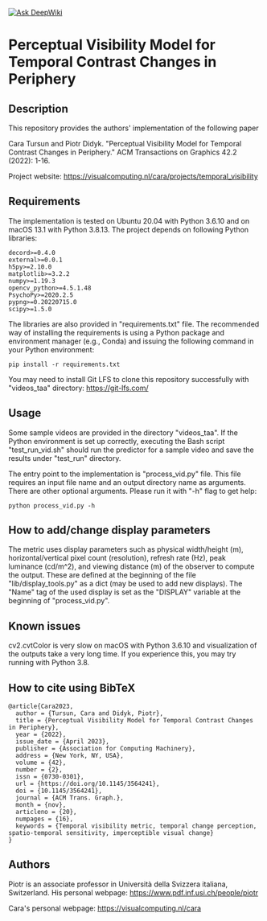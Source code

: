 [![Ask DeepWiki](https://deepwiki.com/badge.svg)](https://deepwiki.com/cara86t/TemporalVisibility)

# Perceptual Visibility Model for Temporal Contrast Changes in Periphery

## Description

This repository provides the authors' implementation of the following paper

Cara Tursun and Piotr Didyk. "Perceptual Visibility Model for Temporal Contrast Changes in Periphery." ACM Transactions on Graphics 42.2 (2022): 1-16.

Project website: https://visualcomputing.nl/cara/projects/temporal_visibility

## Requirements

The implementation is tested on Ubuntu 20.04 with Python 3.6.10 and on macOS 13.1 with Python 3.8.13. The project depends on following Python libraries:

```
decord>=0.4.0
external>=0.0.1
h5py>=2.10.0
matplotlib>=3.2.2
numpy>=1.19.3
opencv_python>=4.5.1.48
PsychoPy>=2020.2.5
pypng>=0.20220715.0
scipy>=1.5.0
```

The libraries are also provided in "requirements.txt" file. The recommended way of installing the requirements is using a Python package and environment manager (e.g., Conda) and issuing the following command in your Python environment:

```
pip install -r requirements.txt
```

You may need to install Git LFS to clone this repository successfully with "videos_taa" directory: https://git-lfs.com/

## Usage

Some sample videos are provided in the directory "videos_taa". If the Python environment is set up correctly, executing the Bash script "test_run_vid.sh" should run the predictor for a sample video and save the results under "test_run" directory.

The entry point to the implementation is "process_vid.py" file. This file requires an input file name and an output directory name as arguments. There are other optional arguments. Please run it with "-h" flag to get help:

```
python process_vid.py -h
```

## How to add/change display parameters

The metric uses display parameters such as physical width/height (m), horizontal/vertical pixel count (resolution), refresh rate (Hz), peak luminance (cd/m^2), and viewing distance (m) of the observer to compute the output. These are defined at the beginning of the file "lib/display_tools.py" as a dict (may be used to add new displays). The "Name" tag of the used display is set as the "DISPLAY" variable at the beginning of "process_vid.py".

## Known issues

cv2.cvtColor is very slow on macOS with Python 3.6.10 and visualization of the outputs take a very long time. If you experience this, you may try running with Python 3.8.

## How to cite using BibTeX

```
@article{Cara2023,
  author = {Tursun, Cara and Didyk, Piotr},
  title = {Perceptual Visibility Model for Temporal Contrast Changes in Periphery},
  year = {2022},
  issue_date = {April 2023},
  publisher = {Association for Computing Machinery},
  address = {New York, NY, USA},
  volume = {42},
  number = {2},
  issn = {0730-0301},
  url = {https://doi.org/10.1145/3564241},
  doi = {10.1145/3564241},
  journal = {ACM Trans. Graph.},
  month = {nov},
  articleno = {20},
  numpages = {16},
  keywords = {Temporal visibility metric, temporal change perception, spatio-temporal sensitivity, imperceptible visual change}
}
```

## Authors

Piotr is an associate professor in Università della Svizzera italiana, Switzerland. His personal webpage:
https://www.pdf.inf.usi.ch/people/piotr

Cara's personal webpage:
https://visualcomputing.nl/cara

